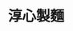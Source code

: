 ---
title: "淳心製麵"
description: "淳心製麵"
layout: shop
keywords:
  - 美食競賽
  - 台灣美食
  - 美食精選
datePublished: "2025-06-30"
dateModified: "2025-07-05"
city: "台中市"
district: "大里區"
address: "412台中市大里區科技路1-56號"
phone: "0424918327"
geo: "24.084892701340177, 120.69605130496906"
google_map: "https://maps.app.goo.gl/AekQkNCtP56zRTBEA"
footinder: "https://footinder.com.tw/%E5%8F%B0%E4%B8%AD%E5%B8%82%E5%A4%A7%E9%87%8C%E5%8D%80/136355/"
official: "https://www.facebook.com/Chunhsinnoodles/"
award:
  - name: "台北國際牛肉麵節"
    year: "2024"
    entries:
      - group: "鮮食組"
        cooking_style: "樂齡創意"
        rank: "銅牌"

---